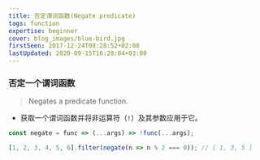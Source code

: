 ```yaml
---
title: 否定谓词函数(Negate predicate)
tags: function
expertise: beginner
cover: blog_images/blue-bird.jpg
firstSeen: 2017-12-24T08:28:52+02:00
lastUpdated: 2020-09-15T16:28:04+03:00
---
```


### 否定一个谓词函数
> Negates a predicate function.

- 获取一个谓词函数并将非运算符（`!`）及其参数应用于它。

```js
const negate = func => (...args) => !func(...args);
```

```js
[1, 2, 3, 4, 5, 6].filter(negate(n => n % 2 === 0)); // [ 1, 3, 5 ]
```
